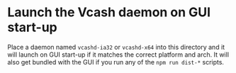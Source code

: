 # Launch the Vcash daemon on GUI start-up
Place a daemon named `vcashd-ia32` or `vcashd-x64` into this directory and it
will launch on GUI start-up if it matches the correct platform and arch. It will
also get bundled with the GUI if you run any of the `npm run dist-*` scripts.
